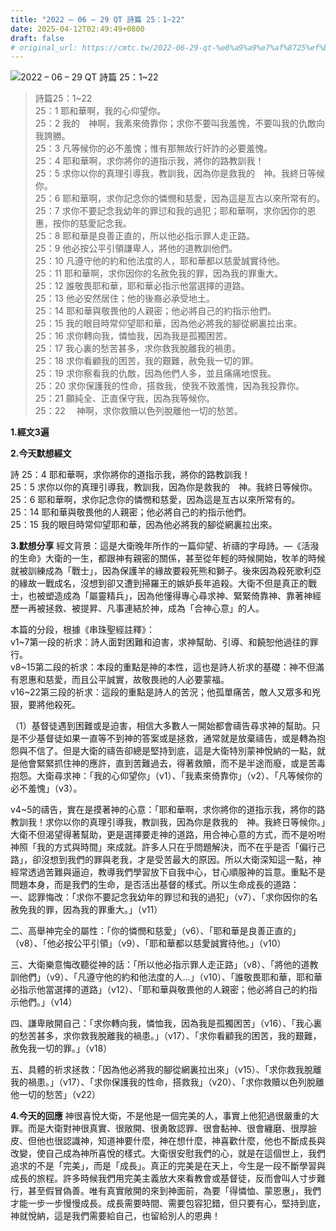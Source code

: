 ```yaml
---
title: "2022 – 06 – 29 QT 詩篇 25：1~22"
date: 2025-04-12T02:49:49+0800
draft: false
# original_url: https://cmtc.tw/2022-06-29-qt-%e8%a9%a9%e7%af%8725%ef%bc%9a122
---
```


![2022 – 06 – 29 QT 詩篇 25：1\~22](/images/qt.jpg  "2022 – 06 – 29 QT 詩篇 25：1\~22")

> 詩篇25：1\~22  
> 25：1 耶和華啊，我的心仰望你。  
> 25：2 我的　神啊，我素來倚靠你；求你不要叫我羞愧，不要叫我的仇敵向我誇勝。  
> 25：3 凡等候你的必不羞愧；惟有那無故行奸詐的必要羞愧。  
> 25：4 耶和華啊，求你將你的道指示我，將你的路教訓我！  
> 25：5 求你以你的真理引導我，教訓我，因為你是救我的　神。我終日等候你。  
> 25：6 耶和華啊，求你記念你的憐憫和慈愛，因為這是亙古以來所常有的。  
> 25：7 求你不要記念我幼年的罪愆和我的過犯；耶和華啊，求你因你的恩惠，按你的慈愛記念我。  
> 25：8 耶和華是良善正直的，所以他必指示罪人走正路。  
> 25：9 他必按公平引領謙卑人，將他的道教訓他們。  
> 25：10 凡遵守他的約和他法度的人，耶和華都以慈愛誠實待他。  
> 25：11 耶和華啊，求你因你的名赦免我的罪，因為我的罪重大。  
> 25：12 誰敬畏耶和華，耶和華必指示他當選擇的道路。  
> 25：13 他必安然居住；他的後裔必承受地土。  
> 25：14 耶和華與敬畏他的人親密；他必將自己的約指示他們。  
> 25：15 我的眼目時常仰望耶和華，因為他必將我的腳從網裏拉出來。  
> 25：16 求你轉向我，憐恤我，因為我是孤獨困苦。  
> 25：17 我心裏的愁苦甚多，求你救我脫離我的禍患。  
> 25：18 求你看顧我的困苦，我的艱難，赦免我一切的罪。  
> 25：19 求你察看我的仇敵，因為他們人多，並且痛痛地恨我。  
> 25：20 求你保護我的性命，搭救我，使我不致羞愧，因為我投靠你。  
> 25：21 願純全、正直保守我，因為我等候你。  
> 25：22 　神啊，求你救贖以色列脫離他一切的愁苦。

**1.經文3遍**

**2.今天默想經文**
  
詩 25：4 耶和華啊，求你將你的道指示我，將你的路教訓我！  
25：5 求你以你的真理引導我，教訓我，因為你是救我的　神。我終日等候你。  
25：6 耶和華啊，求你記念你的憐憫和慈愛，因為這是亙古以來所常有的。  
25：14 耶和華與敬畏他的人親密；他必將自己的約指示他們。  
25：15 我的眼目時常仰望耶和華，因為他必將我的腳從網裏拉出來。

**3.默想分享**
經文背景：這是大衛晚年所作的一篇仰望、祈禱的字母詩。—《活潑的生命》大衛的一生，都跟神有親密的關係，甚至從年輕的時候開始，牧羊的時候就被訓練成為「戰士」，因為保護羊的緣故要殺死熊和獅子。後來因為殺死歌利亞的緣故一戰成名，沒想到卻又遭到掃羅王的嫉妒長年追殺。大衛不但是真正的戰士，也被塑造成為「屬靈精兵」，因為他懂得專心尋求神、緊緊倚靠神、靠著神經歷一再被拯救、被提昇、凡事連結於神，成為「合神心意」的人。

本篇的分段，根據《串珠聖經註釋》：  
v1\~7第一段的祈求：詩人面對困難和迫害，求神幫助、引導、和饒恕他過往的罪行。  
v8\~15第二段的祈求：本段的重點是神的本性，這也是詩人祈求的基礎：神不但滿有恩惠和慈愛，而且公平誠實，故敬畏祂的人必要蒙福。  
v16\~22第三段的祈求：這段的重點是詩人的苦況；他孤單痛苦，敵人又眾多和兇狠，要將他殺死。

（1）基督徒遇到困難或是迫害，相信大多數人一開始都會禱告尋求神的幫助。只是不少基督徒如果一直等不到神的答案或是拯救，通常就是放棄禱告，或是轉為抱怨與不信了。但是大衛的禱告卻總是堅持到底，這是大衛特別蒙神悅納的一點，就是他會緊緊抓住神的應許，直到苦難過去，得著救贖，而不是半途而廢，或是苦毒抱怨。大衛尋求神：「我的心仰望你」（v1）、「我素來倚靠你」（v2）、「凡等候你的必不羞愧」（v3）。

v4\~5的禱告，實在是摸著神的心意：「耶和華啊，求你將你的道指示我，將你的路教訓我！求你以你的真理引導我，教訓我，因為你是救我的　神。我終日等候你。」大衛不但渴望得著幫助，更是選擇要走神的道路，用合神心意的方式，而不是吩咐神照「我的方式與時間」來成就。許多人只在乎問題解決，而不在乎是否「偏行己路」，卻沒想到我們的罪與老我，才是受苦最大的原因。所以大衛深知這一點，神經常透過苦難與逼迫，教導我們學習放下自我中心，甘心順服神的旨意。重點不是問題本身，而是我們的生命，是否活出基督的樣式。所以生命成長的道路：  
一、認罪悔改：「求你不要記念我幼年的罪愆和我的過犯」（v7）、「求你因你的名赦免我的罪，因為我的罪重大。」（v11）

二、高舉神完全的屬性：「你的憐憫和慈愛」（v6）、「耶和華是良善正直的」（v8）、「他必按公平引領」（v9）、「耶和華都以慈愛誠實待他。」（v10）

三、大衛樂意悔改聽從神的話：「所以他必指示罪人走正路」（v8）、「將他的道教訓他們」（v9）、「凡遵守他的約和他法度的人…」（v10）、「誰敬畏耶和華，耶和華必指示他當選擇的道路」（v12）、「耶和華與敬畏他的人親密；他必將自己的約指示他們。」（v14）

四、謙卑敞開自己：「求你轉向我，憐恤我，因為我是孤獨困苦」（v16）、「我心裏的愁苦甚多，求你救我脫離我的禍患。」（v17）、「求你看顧我的困苦，我的艱難，赦免我一切的罪。」（v18）

五、具體的祈求拯救：「因為他必將我的腳從網裏拉出來」（v15）、「求你救我脫離我的禍患。」（v17）、「求你保護我的性命，搭救我」（v20）、「求你救贖以色列脫離他一切的愁苦」（v22）

**4.今天的回應**
神很喜悅大衛，不是他是一個完美的人，事實上他犯過很嚴重的大罪。而是大衛對神很真實、很敞開、很勇敢認罪、很會黏神、很會纏磨、很厚臉皮、但他也很認識神，知道神要什麼，神在想什麼，神喜歡什麼，他也不斷成長與改變，使自己成為神所喜悅的樣式。大衛很安慰我們的心，就是在這個世上，我們追求的不是「完美」，而是「成長」。真正的完美是在天上，今生是一段不斷學習與成長的旅程。許多時候我們用完美主義放大來看教會或基督徒，反而會叫人寸步難行，甚至假冒偽善。唯有真實敞開的來到神面前，為要「得憐恤、蒙恩惠」，我們才能一步一步慢慢成長。成長需要時間、需要包容犯錯，但只要有心，堅持到底，神就悅納，這是我們需要給自己，也留給別人的恩典！
